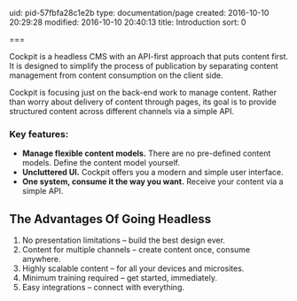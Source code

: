 uid: pid-57fbfa28c1e2b
type: documentation/page
created: 2016-10-10 20:29:28
modified: 2016-10-10 20:40:13
title: Introduction
sort: 0

===

Cockpit is a headless CMS with an API-first approach that puts content first. It is designed to simplify the process of publication by separating content management from content consumption on the client side.

Cockpit is focusing just on the back-end work to manage content. Rather than worry about delivery of content through pages, its goal is to provide structured content across different channels via a simple API.

### Key features:

- **Manage flexible content models.** There are no pre-defined content models. Define the content model yourself.
- **Uncluttered UI.** Cockpit offers you a modern and simple user interface.
- **One system, consume it the way you want.** Receive your content via a simple API.


## The Advantages Of Going Headless

1. No presentation limitations – build the best design ever.
2. Content for multiple channels – create content once, consume anywhere.
3. Highly scalable content – for all your devices and microsites.
4. Minimum training required – get started, immediately.
5. Easy integrations – connect with everything.
